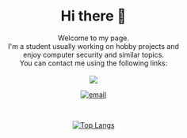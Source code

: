 <!-- <div align=center>
    <img src="./NjL.png" alt="Under Construction">
</div> -->
<div align=center>
    <h1> Hi there 👋 </h1>
    Welcome to my page. <br>
    I'm a student usually working on hobby projects and<br> enjoy computer security and similar topics. <br>
    You can contact me using the following links:
</div>

<div align=center>
    <br>
    <a href="https://t.me/Ninja_Left">
    <img src="https://img.shields.io/badge/Telegram-blue?logo=Telegram&logoColor=black&style=for-the-badge">
    </a>

[![email](https://img.shields.io/badge/email-n1nj4r8%40dnmx.org-lightgrey)](mailto:n1nj4r8@dnmx.org)

</div>
<br>
<div align=center>

[![Top Langs](https://github-readme-stats.vercel.app/api/top-langs/?username=ninja-left&layout=compact&theme=vision-friendly-dark)](https://github.com/anuraghazra/github-readme-stats)

</div>
